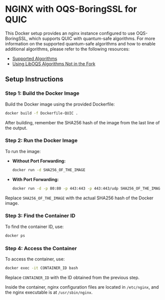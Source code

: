 # NGINX with OQS-BoringSSL for QUIC

This Docker setup provides an nginx instance configured to use OQS-BoringSSL, which supports QUIC with quantum-safe algorithms. For more information on the supported quantum-safe algorithms and how to enable additional algorithms, please refer to the following resources:

- [Supported Algorithms](https://github.com/open-quantum-safe/boringssl?tab=readme-ov-file#supported-algorithms)
- [Using LibOQS Algorithms Not in the Fork](https://github.com/open-quantum-safe/boringssl/wiki/Using-liboqs-algorithms-not-in-the-fork)

## Setup Instructions

### Step 1: Build the Docker Image

Build the Docker image using the provided Dockerfile:

```bash
docker build -f Dockerfile-QUIC .
```

After building, remember the SHA256 hash of the image from the last line of the output.

### Step 2: Run the Docker Image

To run the image:

- **Without Port Forwarding:**

  ```bash
  docker run -d SHA256_OF_THE_IMAGE
  ```

- **With Port Forwarding:**

  ```bash
  docker run -d -p 80:80 -p 443:443 -p 443:443/udp SHA256_OF_THE_IMAGE
  ```

Replace `SHA256_OF_THE_IMAGE` with the actual SHA256 hash of the Docker image.

### Step 3: Find the Container ID

To find the container ID, use:

```bash
docker ps
```

### Step 4: Access the Container

To access the container, use:

```bash
docker exec -it CONTAINER_ID bash
```

Replace `CONTAINER_ID` with the ID obtained from the previous step.

Inside the container, nginx configuration files are located in `/etc/nginx`, and the nginx executable is at `/usr/sbin/nginx`.

